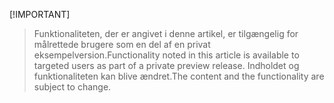  [!IMPORTANT]
> <span data-ttu-id="14fb6-101">Funktionaliteten, der er angivet i denne artikel, er tilgængelig for målrettede brugere som en del af en privat eksempelversion.</span><span class="sxs-lookup"><span data-stu-id="14fb6-101">Functionality noted in this article is available to targeted users as part of a private preview release.</span></span> <span data-ttu-id="14fb6-102">Indholdet og funktionaliteten kan blive ændret.</span><span class="sxs-lookup"><span data-stu-id="14fb6-102">The content and the functionality are subject to change.</span></span> 
